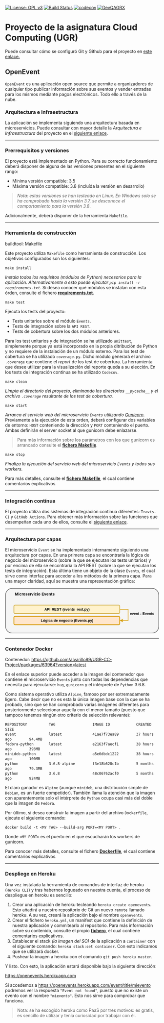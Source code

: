 [![License: GPL v3](https://img.shields.io/badge/License-GPLv3-blue.svg)](https://www.gnu.org/licenses/gpl-3.0)
[![Build Status](https://travis-ci.com/alvarillo89/UGR-CC-Project.svg?branch=master)](https://travis-ci.com/alvarillo89/UGR-CC-Project)
[![codecov](https://codecov.io/gh/alvarillo89/UGR-CC-Project/branch/master/graph/badge.svg)](https://codecov.io/gh/alvarillo89/UGR-CC-Project)
[![DevQAGRX](https://img.shields.io/badge/DevQAGRX-blueviolet?style=svg&logo=Git)](https://github.com/JJ/curso-tdd)

# Proyecto de la asignatura Cloud Computing (UGR)

Puede consultar cómo se configuró Git y Github para el proyecto en [este enlace.](https://github.com/alvarillo89/UGR-CC-Project/blob/master/docs/gitconfig.md)

## OpenEvent

`OpenEvent` es una aplicación open source que permite a organizadores de cualquier tipo publicar información sobre sus eventos y vender entradas para los mismos mediante pagos electrónicos. Todo ello a través de la nube.

### Arquitectura e Infraestructura

La aplicación se implementa siguiendo una arquitectura basada en microservicios. Puede consultar con mayor detalle la *Arquitectura e Infraestructura* del proyecto en el [siguiente enlace](https://github.com/alvarillo89/UGR-CC-Project/blob/master/docs/architecture.md).

---

### Prerrequisitos y versiones

El proyecto está implementado en Python. Para su correcto funcionamiento deberá disponer de alguna de las versiones presentes en el siguiente rango:

+ Mínima versión compatible:  3.5 
+ Máxima versión compatible:  3.8 (incluída la versión en desarrollo)

> *Nota: estas versiones se han testeado en Linux. En Windows solo se ha comprobado hasta la versión 3.7, se desconoce el comportamiento para la versión 3.8*.

Adicionalmente, deberá disponer de la herramienta `Makefile`.

---

### Herramienta de construcción

buildtool: Makefile

Este proyecto utiliza `Makefile` como herramienta de construcción. Los objetivos configurados son los siguientes:

```
make install
```

*Instala todos los requisitos (módulos de Python) necesarios para la aplicación. Alternativamente a esto puede ejecutar `pip install -r requirements.txt`*. Si desea conocer qué módulos se instalan con esta órden, consulte el fichero [**requirements.txt**](https://github.com/alvarillo89/UGR-CC-Project/blob/master/requirements.txt).

```
make test
```

Ejecuta los tests del proyecto:
+ Tests unitarios sobre el módulo `Events`.
+ Tests de integración sobre la `API REST`.
+ Tests de cobertura sobre los dos módulos anteriores.   

Para los test unitarios y de integración se ha utilizado `unittest`, simplemente porque ya está incorporado en la propia ditribución de Python y no requiere de la instalación de un módulo externo. Para los test de cobertura se ha utilizado `coverage.py`. Dicho módulo generará el archivo `.coverage` que contiene el *report* de los test de cobertura. La herramienta que desee utilizar para la visualización del reporte queda a su elección. En los tests de integración contínua se ha utilizado `Codecov`.

```
make clean
```

*Limpia el directorio del proyecto, eliminando los directorios `__pycache__` y el archivo `.coverage` resultante de los test de cobertura.*

```
make start
```

*Arranca el servicio web del microservicio `Events` utilizando [Gunicorn](https://gunicorn.org/).* Previamente a la ejecución de esta orden, deberá configurar dos variables de entorno: `HOST` conteniendo la dirección y `PORT` conteniendo el puerto. Ambas definirán el server socket al que gunicorn debe enlazarse.

> Para más información sobre los parámetros con los que gunicorn es arrancado consulte el [**fichero Makefile**](https://github.com/alvarillo89/UGR-CC-Project/blob/master/Makefile).

```
make stop
```

*Finaliza la ejecución del servicio web del microservicio `Events` y todos sus workers.*

Para más detalles, consulte el [**fichero Makefile**](https://github.com/alvarillo89/UGR-CC-Project/blob/master/Makefile), el cual contiene comentarios explicativos.

---

### Integración contínua

El proyecto utiliza dos sistemas de integración contínua diferentes: `Travis-CI` y `GitHub Actions`. Para obtener más información sobre las funciones que desempeñan cada uno de ellos, consulte el [siguiente enlace](https://github.com/alvarillo89/UGR-CC-Project/blob/master/docs/ci.md).

----

### Arquitectura por capas

El microservicio `Event` se ha implementado internamente siguiendo una arquitectura por capas. En una primera capa se encontraría la lógica de negocio del microservicio (sobre la que se ejecutan los tests unitarios) y por encima de ella se encontraría la API REST (sobre la que se ejecutan los tests de integración). Esta última tiene un objeto de la clase `Events`, el cual sirve como interfaz para acceder a los métodos de la primera capa. Para una mayor claridad, aquí se muestra una representación gráfica:

![](docs/imgs/resources3/capas.png)

----

### Contenedor Docker

Contenedor: https://github.com/alvarillo89/UGR-CC-Project/packages/63964?version=latest

En el enlace superior puede acceder a la imagen del contenedor que contiene el microservicio `Events` junto con todas las dependencias que necesita para ejecutarse: `hug`, `gunicorn` y el intérprete de `Python` 3.6.8.

Como sistema operativo utiliza `Alpine`, famoso por ser extremadamente ligero. Cabe decir que no es esta la única imagen base con la que se ha probado, sino que se han comprobado varias imágenes diferentes para posteriormente seleccionar aquella con el menor tamaño (puesto que tampoco tenemos ningún otro criterio de selección relevante):

```None
REPOSITORY          TAG                 IMAGE ID            CREATED             SIZE
event               latest              41ae7f73ea89        37 hours ago        94.4MB
fedora-python       latest              e2163f7aecf1        38 hours ago        393MB
minideb-python      latest              a5e6dbdc1222        38 hours ago        100MB
python              3.6.8-alpine        f3e18b628c1b        5 months ago        79.3MB
python              3.6.8               48c06762acf0        5 months ago        924MB
```

El claro ganador es `Alpine` (aunque `minideb`, una distribución simple de `Debian`, es un fuerte competidor). También llama la atención que la imagen con aparentemente solo el intérprete de `Python` ocupa casi más del doble que la imagen de `Fedora`.

Por último, si desea construir la imagen a partir del archivo `Dockerfile`, ejecute el siguiente comando:

```None
docker build -t <MY TAG> --build-arg PORT=<MY PORT> .
``` 

Donde `<MY PORT>` es el puerto en el que escucharán los workers de gunicorn.

Para conocer más detalles, consulte el fichero [**Dockerfile**](https://github.com/alvarillo89/UGR-CC-Project/blob/master/Dockerfile), el cual contiene comentarios explicativos.

---

### Despliege en Heroku

Una vez instalada la herramienta de comandos de interfaz de heroku (`Heroku CLI`) y tras habernos logueado en nuestra cuenta, el proceso de despliegue en heroku es sencillo:

1. Crear una aplicación de heroku tecleando `heroku create openevents`. Esto añadirá a nuestro repositorio de Git un nuevo `remote` llamado heroku. A su vez, creará la aplicación bajo el nombre `openevents`.
2. Crear el fichero `heroku.yml`, un manifest que contiene la definición de nuestra aplicación y commitearlo al repositorio. Para más información sobre su contenido, consulte el propio [**fichero**](https://github.com/alvarillo89/UGR-CC-Project/blob/master/heroku.yml), el cual contiene comentarios explicativos.
3. Establecer el stack *(la imagen del SO)* de la aplicación a `container` con el siguiente comando: `heroku stack:set container`. Con esto indicamos que se utilizará docker.
4. Pushear la imagen a heroku con el comando `git push heroku master`.

Y listo. Con esto, la aplicación estará disponible bajo la siguiente dirección:

https://openevents.herokuapp.com

Si accedemos a https://openevents.herokuapp.com/event/title/mievento podremos ver la respuesta `"Event not found"`, puesto que no existe un evento con el nombre `"mievento"`. Esto nos sirve para comprobar que funciona.

> Nota: se ha escogido heroku como PaaS por tres motivos: es gratis, es sencillo de utilizar y tenía curiosidad por trabajar con él.

